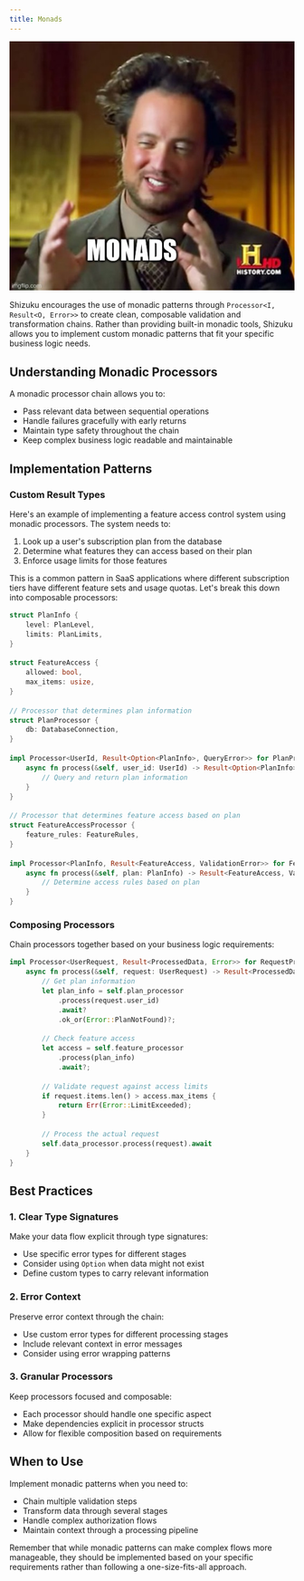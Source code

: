 ```yaml
---
title: Monads
---
```


![Monads Meme](../../../assets/monads-meme.jpg)

Shizuku encourages the use of monadic patterns through `Processor<I, Result<O, Error>>` to create clean, composable validation and transformation chains. Rather than providing built-in monadic tools, Shizuku allows you to implement custom monadic patterns that fit your specific business logic needs.

## Understanding Monadic Processors

A monadic processor chain allows you to:
- Pass relevant data between sequential operations
- Handle failures gracefully with early returns
- Maintain type safety throughout the chain
- Keep complex business logic readable and maintainable

## Implementation Patterns

### Custom Result Types

Here's an example of implementing a feature access control system using monadic processors. The system needs to:
1. Look up a user's subscription plan from the database
2. Determine what features they can access based on their plan
3. Enforce usage limits for those features

This is a common pattern in SaaS applications where different subscription tiers have different feature sets and usage quotas. Let's break this down into composable processors:

```rust
struct PlanInfo {
    level: PlanLevel,
    limits: PlanLimits,
}

struct FeatureAccess {
    allowed: bool,
    max_items: usize,
}

// Processor that determines plan information
struct PlanProcessor {
    db: DatabaseConnection,
}

impl Processor<UserId, Result<Option<PlanInfo>, QueryError>> for PlanProcessor {
    async fn process(&self, user_id: UserId) -> Result<Option<PlanInfo>, QueryError> {
        // Query and return plan information
    }
}

// Processor that determines feature access based on plan
struct FeatureAccessProcessor {
    feature_rules: FeatureRules,
}

impl Processor<PlanInfo, Result<FeatureAccess, ValidationError>> for FeatureAccessProcessor {
    async fn process(&self, plan: PlanInfo) -> Result<FeatureAccess, ValidationError> {
        // Determine access rules based on plan
    }
}
```

### Composing Processors

Chain processors together based on your business logic requirements:

```rust
impl Processor<UserRequest, Result<ProcessedData, Error>> for RequestProcessor {
    async fn process(&self, request: UserRequest) -> Result<ProcessedData, Error> {
        // Get plan information
        let plan_info = self.plan_processor
            .process(request.user_id)
            .await?
            .ok_or(Error::PlanNotFound)?;

        // Check feature access
        let access = self.feature_processor
            .process(plan_info)
            .await?;

        // Validate request against access limits
        if request.items.len() > access.max_items {
            return Err(Error::LimitExceeded);
        }

        // Process the actual request
        self.data_processor.process(request).await
    }
}
```

## Best Practices

### 1. Clear Type Signatures

Make your data flow explicit through type signatures:
- Use specific error types for different stages
- Consider using `Option` when data might not exist
- Define custom types to carry relevant information

### 2. Error Context

Preserve error context through the chain:
- Use custom error types for different processing stages
- Include relevant context in error messages
- Consider using error wrapping patterns

### 3. Granular Processors

Keep processors focused and composable:
- Each processor should handle one specific aspect
- Make dependencies explicit in processor structs
- Allow for flexible composition based on requirements

## When to Use

Implement monadic patterns when you need to:
- Chain multiple validation steps
- Transform data through several stages
- Handle complex authorization flows
- Maintain context through a processing pipeline

Remember that while monadic patterns can make complex flows more manageable, they should be implemented based on your specific requirements rather than following a one-size-fits-all approach.

